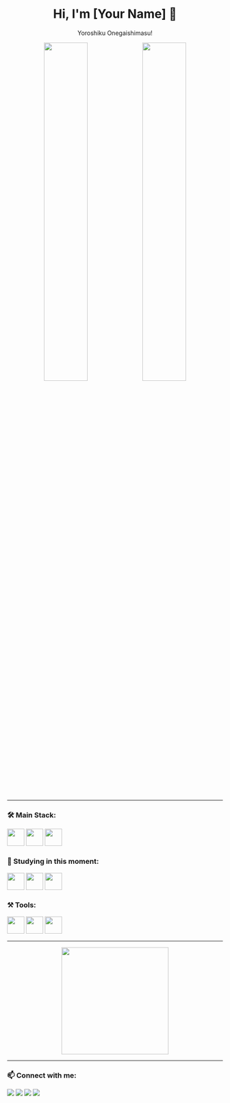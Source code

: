 <h1 align="center">Hi, I'm [Your Name] 🚀</h1>

<p align="center">Yoroshiku Onegaishimasu!</p>

<p align="center">
  <img src="https://github-readme-stats.vercel.app/api?username=your-github-username&show_icons=true&theme=radical" width="45%" />
  <img src="https://github-readme-stats.vercel.app/api/top-langs/?username=your-github-username&layout=compact&theme=radical" width="45%" />
</p>

---

### 🛠️ Main Stack:
<p>
  <img src="https://cdn.jsdelivr.net/gh/devicons/devicon/icons/java/java-original.svg" width="40" />
  <img src="https://cdn.jsdelivr.net/gh/devicons/devicon/icons/kotlin/kotlin-original.svg" width="40" />
  <img src="https://cdn.jsdelivr.net/gh/devicons/devicon/icons/laravel/laravel-plain.svg" width="40" />
</p>

### 📘 Studying in this moment:
<p>
  <img src="https://cdn.jsdelivr.net/gh/devicons/devicon/icons/flutter/flutter-original.svg" width="40" />
  <img src="https://cdn.jsdelivr.net/gh/devicons/devicon/icons/dart/dart-original.svg" width="40" />
  <img src="https://cdn.jsdelivr.net/gh/devicons/devicon/icons/cplusplus/cplusplus-original.svg" width="40" />
</p>

### ⚒️ Tools:
<p>
  <img src="https://cdn.jsdelivr.net/gh/devicons/devicon/icons/vscode/vscode-original.svg" width="40" />
  <img src="https://cdn.jsdelivr.net/gh/devicons/devicon/icons/git/git-original.svg" width="40" />
  <img src="https://cdn.jsdelivr.net/gh/devicons/devicon/icons/androidstudio/androidstudio-original.svg" width="40" />
</p>

---

<p align="center">
  <img src="[https://i.imgur.com/jx17oHT.gif](https://ih1.redbubble.net/image.4430053313.8935/bg,f8f8f8-flat,750x,075,f-pad,750x1000,f8f8f8.jpg)" width="250px" />
</p>

---

### 📫 Connect with me:
<p>
  <a href="https://instagram.com/Subarukunowo"><img src="https://img.shields.io/badge/Instagram-E4405F?style=for-the-badge&logo=instagram&logoColor=white"/></a>
  <a href="https://github.com/Subarukunowo"><img src="https://img.shields.io/badge/GitHub-100000?style=for-the-badge&logo=github&logoColor=white"/></a>
  <a href="mailto:sandymuliakesuma@gmail.com"><img src="https://img.shields.io/badge/Gmail-D14836?style=for-the-badge&logo=gmail&logoColor=white"/></a>
  <a href="[https://www.linkedin.com/in/yourusername/](https://www.linkedin.com/in/sandy-mulia-kesuma-b797b12b2/)"><img src="https://img.shields.io/badge/LinkedIn-0077B5?style=for-the-badge&logo=linkedin&logoColor=white"/></a>
</p>

